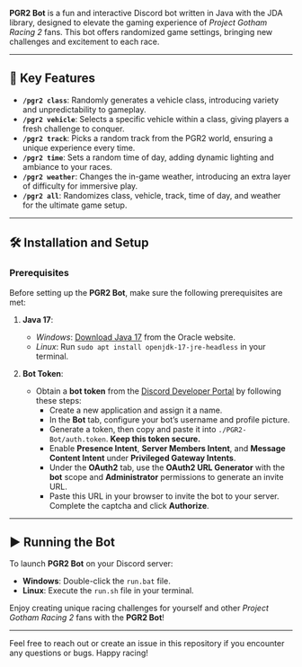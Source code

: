 **PGR2 Bot** is a fun and interactive Discord bot written in Java with the JDA library, designed to elevate the gaming
experience of *Project Gotham Racing 2* fans. This bot offers randomized game settings, bringing new challenges and
excitement to each race.

---

## 🚗 Key Features

- **`/pgr2 class`**: Randomly generates a vehicle class, introducing variety and unpredictability to gameplay.
- **`/pgr2 vehicle`**: Selects a specific vehicle within a class, giving players a fresh challenge to conquer.
- **`/pgr2 track`**: Picks a random track from the PGR2 world, ensuring a unique experience every time.
- **`/pgr2 time`**: Sets a random time of day, adding dynamic lighting and ambiance to your races.
- **`/pgr2 weather`**: Changes the in-game weather, introducing an extra layer of difficulty for immersive play.
- **`/pgr2 all`**: Randomizes class, vehicle, track, time of day, and weather for the ultimate game setup.

---

## 🛠 Installation and Setup

### Prerequisites

Before setting up the **PGR2 Bot**, make sure the following prerequisites are met:

1. **Java 17**:
    - *Windows*: [Download Java 17](https://www.oracle.com/java/technologies/javase-jdk17-downloads.html) from the
      Oracle website.
    - *Linux*: Run `sudo apt install openjdk-17-jre-headless` in your terminal.

2. **Bot Token**:
    - Obtain a **bot token** from the [Discord Developer Portal](https://discord.com/developers/applications) by
      following these steps:
        - Create a new application and assign it a name.
        - In the **Bot** tab, configure your bot’s username and profile picture.
        - Generate a token, then copy and paste it into `./PGR2-Bot/auth.token`. **Keep this token secure.**
        - Enable **Presence Intent**, **Server Members Intent**, and **Message Content Intent** under **Privileged
          Gateway Intents**.
        - Under the **OAuth2** tab, use the **OAuth2 URL Generator** with the **bot** scope and **Administrator**
          permissions to generate an invite URL.
        - Paste this URL in your browser to invite the bot to your server. Complete the captcha and click **Authorize**.

---

## ▶️ Running the Bot

To launch **PGR2 Bot** on your Discord server:

- **Windows**: Double-click the `run.bat` file.
- **Linux**: Execute the `run.sh` file in your terminal.

Enjoy creating unique racing challenges for yourself and other *Project Gotham Racing 2* fans with the **PGR2 Bot**!

--- 

Feel free to reach out or create an issue in this repository if you encounter any questions or bugs. Happy racing!